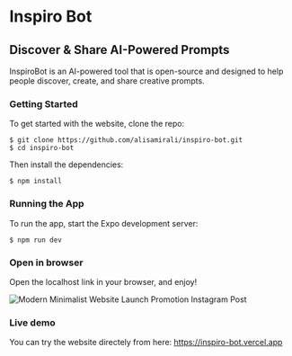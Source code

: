 # Inspiro Bot

## Discover & Share AI-Powered Prompts

InspiroBot is an AI-powered tool that is open-source and designed to help people discover, create, and share creative prompts.


### Getting Started

To get started with the website, clone the repo:

```
$ git clone https://github.com/alisamirali/inspiro-bot.git
$ cd inspiro-bot
```

Then install the dependencies:

```
$ npm install
```

### Running the App

To run the app, start the Expo development server:

```
$ npm run dev
```

### Open in browser

Open the localhost link in your browser, and enjoy!


![Modern Minimalist Website Launch Promotion Instagram Post](https://github.com/alisamirali/inspiro-bot/assets/62913154/655e4f56-6d37-43df-8abf-fe7c3b14e415)

### Live demo

You can try the website directely from here: https://inspiro-bot.vercel.app

